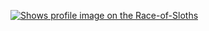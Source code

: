 [<picture>
    <source media="(prefers-color-scheme: dark)" srcset="https://badge.race-of-sloths.com/gungz?theme=dark&wallet=gungz.near">
    <source media="(prefers-color-scheme: light)" srcset="https://badge.race-of-sloths.com/gungz?theme=light&wallet=gungz.near">
    <img alt="Shows profile image on the Race-of-Sloths" src="https://badge.race-of-sloths.com/gungz&wallet=gungz.near">
</picture>
](https://race-of-sloths.com/profile/gungz)

